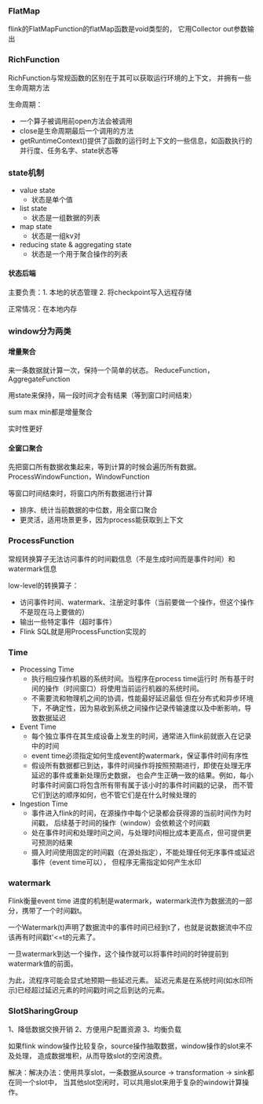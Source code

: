 ### FlatMap

flink的FlatMapFunction的flatMap函数是void类型的，
它用Collector<String> out参数输出

### RichFunction

RichFunction与常规函数的区别在于其可以获取运行环境的上下文，
并拥有一些生命周期方法

生命周期：
* 一个算子被调用前open方法会被调用
* close是生命周期最后一个调用的方法
* getRuntimeContext()提供了函数的运行时上下文的一些信息，如函数执行的并行度、任务名字、state状态等

### state机制

* value state
  * 状态是单个值
* list state
  * 状态是一组数据的列表
* map state
  * 状态是一组kv对
* reducing state & aggregating state
  * 状态是一个用于聚合操作的列表

#### 状态后端

主要负责：1. 本地的状态管理 2. 将checkpoint写入远程存储

正常情况：在本地内存

### window分为两类
#### 增量聚合

来一条数据就计算一次，保持一个简单的状态。
ReduceFunction，AggregateFunction

用state来保持，隔一段时间才会有结果（等到窗口时间结束）

sum max min都是增量聚合

实时性更好

#### 全窗口聚合

先把窗口所有数据收集起来，等到计算的时候会遍历所有数据。
ProcessWindowFunction，WindowFunction

等窗口时间结束时，将窗口内所有数据进行计算

* 排序、统计当前数据的中位数，用全窗口聚合
* 更灵活，适用场景更多，因为process能获取到上下文

### ProcessFunction

常规转换算子无法访问事件的时间戳信息（不是生成时间而是事件时间）和watermark信息

low-level的转换算子：
* 访问事件时间、watermark、注册定时事件（当前要做一个操作，但这个操作不是现在马上要做的）
* 输出一些特定事件（超时事件）
* Flink SQL就是用ProcessFunction实现的

### Time

* Processing Time
  * 执行相应操作机器的系统时间。当程序在process time运行时
  所有基于时间的操作（时间窗口）将使用当前运行机器的系统时间。
  * 不需要流和物理机之间的协调，性能最好延迟最低
  但在分布式和异步环境下，不确定性，因为易收到系统之间操作记录传输速度以及中断影响，导致数据延迟
* Event Time
  * 每个独立事件在其生成设备上发生的时间，通常进入flink前就嵌入在记录中的时间
  * event time必须指定如何生成event的watermark，保证事件时间有序性
  * 假设所有数据都已到达，事件时间操作将按照预期进行，即使在处理无序延迟的事件或重新处理历史数据，
  也会产生正确一致的结果。例如，每小时事件时间窗口将包含所有带有属于该小时的事件时间戳的记录，
  而不管它们到达的顺序如何，也不管它们是在什么时候处理的
* Ingestion Time
  * 事件进入flink的时间，在源操作中每个记录都会获得源的当前时间作为时间戳，
  后续基于时间的操作（window）会依赖这个时间戳
  * 处在事件时间和处理时间之间，与处理时间相比成本更高点，但可提供更可预测的结果
  * 摄入时间使用固定的时间戳（在源处指定），不能处理任何无序事件或延迟事件（event time可以），
  但程序无需指定如何产生水印

### watermark

Flink衡量event time 进度的机制是watermark，watermark流作为数据流的一部分，携带了一个时间戳t。

一个Watermark(t)声明了数据流中的事件时间已经到t了，也就是说数据流中不应该再有时间戳t'<=t的元素了。

一旦watermark到达一个操作，这个操作就可以将事件时间的时钟提前到watermark值的前面。

为此，流程序可能会显式地预期一些延迟元素。
延迟元素是在系统时间(如水印所示)已经超过延迟元素的时间戳时间之后到达的元素。

### SlotSharingGroup

1、降低数据交换开销
2、方便用户配置资源
3、均衡负载

如果flink window操作比较复杂，source操作抽取数据，window操作的slot来不及处理，
造成数据堆积，从而导致slot的空闲浪费。

解决：解决办法：使用共享slot，一条数据从source -> transformation -> sink都在同一个slot中，
当其他slot空闲时，可以共用slot来用于复杂的window计算操作。